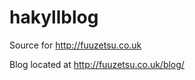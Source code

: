 hakyllblog
==========

Source for http://fuuzetsu.co.uk

Blog located at http://fuuzetsu.co.uk/blog/
